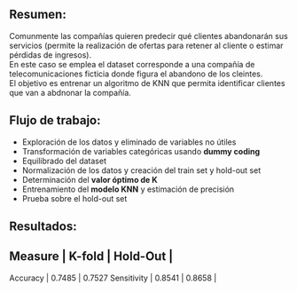 ## Resumen:  
Comunmente las compañías quieren predecir qué clientes abandonarán sus servicios (permite la realización de ofertas para retener al cliente o estimar pérdidas de ingresos).  
En este caso se emplea el dataset corresponde a una compañía de telecomunicaciones ficticia donde figura el abandono de los cleintes.  
El objetivo es entrenar un algoritmo de KNN que permita identificar clientes que van a abdnonar la compañía.  

## Flujo de trabajo:  

  * Exploración de los datos y eliminado de variables no útiles  
  * Transformación de variables categóricas usando **dummy coding**  
  * Equilibrado del dataset   
  * Normalización de los datos y creación del train set y hold-out set  
  * Determinación del **valor óptimo de K**   
  * Entrenamiento del **modelo KNN** y estimación de precisión   
  * Prueba sobre el hold-out set   

## Resultados:  

Measure  | K-fold  | Hold-Out  |
-------------------------------
Accuracy  | 0.7485 |  0.7527
Sensitivity  |  0.8541  | 0.8658 |  
